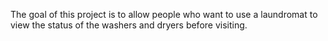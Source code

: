 The goal of this project is to allow people who want to use a laundromat to view the status of the washers and dryers before visiting.
